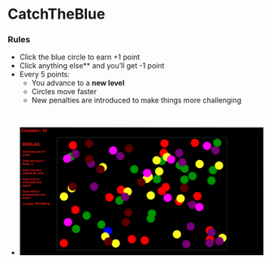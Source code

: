 # CatchTheBlue

### Rules

-  Click the blue circle to earn +1 point
-  Click anything else** and you’ll get -1 point
-  Every 5 points:
    - You advance to a **new level**
    - Circles move faster
    - New penalties are introduced to make things more challenging

<br>

  - ![screenshot1](miniatura.png)
